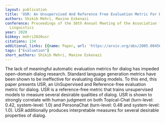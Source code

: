 ```yaml
---
layout: publication
title: 'USR: An Unsupervised And Reference Free Evaluation Metric For Dialog Generation'
authors: Shikib Mehri, Maxine Eskenazi
conference: Proceedings of the 58th Annual Meeting of the Association for Computational
  Linguistics
year: 2020
bibkey: mehri2020usr
citations: 134
additional_links: [{name: Paper, url: 'https://arxiv.org/abs/2005.00456'}]
tags: ["Evaluation"]
short_authors: Shikib Mehri, Maxine Eskenazi
---
```

The lack of meaningful automatic evaluation metrics for dialog has impeded
open-domain dialog research. Standard language generation metrics have been
shown to be ineffective for evaluating dialog models. To this end, this paper
presents USR, an UnSupervised and Reference-free evaluation metric for dialog.
USR is a reference-free metric that trains unsupervised models to measure
several desirable qualities of dialog. USR is shown to strongly correlate with
human judgment on both Topical-Chat (turn-level: 0.42, system-level: 1.0) and
PersonaChat (turn-level: 0.48 and system-level: 1.0). USR additionally produces
interpretable measures for several desirable properties of dialog.